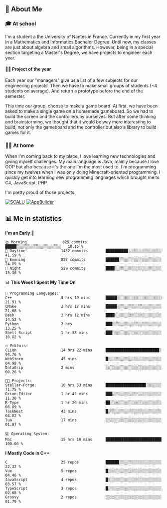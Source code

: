 ## 👀 About Me

### 🎓 At school

I'm a student a the University of Nantes in France. Currently in my first year in a Mathematics and Informatics Bachelor Degree. Until now, my classes are just about algebra and small algorithms. However, being in a special section targeting a Master's Degree, we have projects to engineer each year. 

#### 🔧🔬 Project of the year

Each year our "managers" give us a list of a few subjects for our engineering projects. Then we have to make small groups of students (~4 students on average). And return a prototype before the end of the semester.

This time our group, choose to make a game board. At first, we have been asked to make a single game on a homemade gameboard. So we had to build the screen and the controllers by ourselves. 
But after some thinking and brainstorming, we thought that it would be way more interesting to build, not only the gameboard and the controller but also a library to build games for it.

### 👨‍💻 At home

When I'm coming back to my place, I love learning new technologies and giving myself challenges. My main language is Java, mainly because I love OOP but also because it's the one I'm the most used to. I'm programming since my twelves when I was only doing Minecraft-oriented programming.  I quickly get into learning new programming languages which brought me to C#, JavaScript, PHP. 

I'm pretty proud of those projects:

[![SCALU](https://github-readme-stats.vercel.app/api/pin?username=renardfute&repo=SCALU)](https://github.com/renardfute/scalu)
[![AppBuilder](https://github-readme-stats.vercel.app/api/pin?username=pulsedev2&repo=AppBuilder)](https://github.com/pulsedev2/AppBuilder)

## 📊 Me in statistics
<!--START_SECTION:waka-->
**I'm an Early 🐤** 

```text
🌞 Morning                625 commits         █████░░░░░░░░░░░░░░░░░░░░   18.15 % 
🌆 Daytime                1432 commits        ██████████░░░░░░░░░░░░░░░   41.59 % 
🌃 Evening                857 commits         ██████░░░░░░░░░░░░░░░░░░░   24.89 % 
🌙 Night                  529 commits         ████░░░░░░░░░░░░░░░░░░░░░   15.36 % 
```


📊 **This Week I Spent My Time On** 

```text
💬 Programming Languages: 
C++                      3 hrs 19 mins       █████░░░░░░░░░░░░░░░░░░░░   21.91 % 
CMake                    3 hrs 17 mins       █████░░░░░░░░░░░░░░░░░░░░   21.68 % 
Bash                     2 hrs 12 mins       ████░░░░░░░░░░░░░░░░░░░░░   14.52 % 
Python                   2 hrs               ███░░░░░░░░░░░░░░░░░░░░░░   13.25 % 
Shell Script             1 hr 38 mins        ███░░░░░░░░░░░░░░░░░░░░░░   10.82 % 

🔥 Editors: 
CLion                    14 hrs 22 mins      ████████████████████████░   94.76 % 
WebStorm                 45 mins             █░░░░░░░░░░░░░░░░░░░░░░░░   04.98 % 
DataGrip                 2 mins              ░░░░░░░░░░░░░░░░░░░░░░░░░   00.26 % 

🐱‍💻 Projects: 
Stellar-Forge            10 hrs 53 mins      ██████████████████░░░░░░░   71.75 % 
Orion-Editor             1 hr 42 mins        ███░░░░░░░░░░░░░░░░░░░░░░   11.30 % 
R-Type                   1 hr 20 mins        ██░░░░░░░░░░░░░░░░░░░░░░░   08.89 % 
TaskNest                 43 mins             █░░░░░░░░░░░░░░░░░░░░░░░░   04.82 % 
lua                      17 mins             ░░░░░░░░░░░░░░░░░░░░░░░░░   01.87 % 

💻 Operating System: 
Mac                      15 hrs 10 mins      █████████████████████████   100.00 % 
```

**I Mostly Code in C++** 

```text
C                        25 repos            ██████░░░░░░░░░░░░░░░░░░░   22.32 % 
Vue                      5 repos             █░░░░░░░░░░░░░░░░░░░░░░░░   04.46 % 
JavaScript               4 repos             █░░░░░░░░░░░░░░░░░░░░░░░░   03.57 % 
TypeScript               3 repos             █░░░░░░░░░░░░░░░░░░░░░░░░   02.68 % 
Groovy                   2 repos             ░░░░░░░░░░░░░░░░░░░░░░░░░   01.79 % 
```




<!--END_SECTION:waka-->
